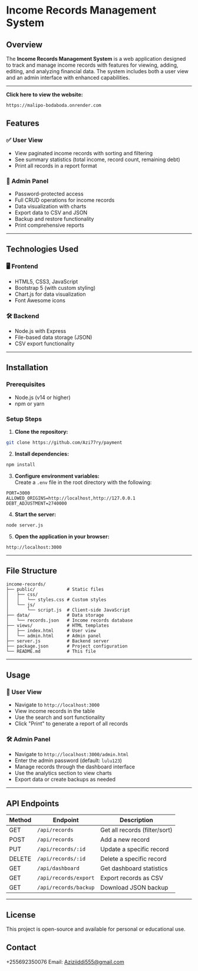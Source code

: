 # Income Records Management System

## Overview
The **Income Records Management System** is a web application designed to track and manage income records with features for viewing, adding, editing, and analyzing financial data. The system includes both a user view and an admin interface with enhanced capabilities.

---

**Click here to view the website:**

```
https://malipo-bodaboda.onrender.com

```

## Features

### ✅ User View
- View paginated income records with sorting and filtering  
- See summary statistics (total income, record count, remaining debt)  
- Print all records in a report format  

### 🔐 Admin Panel
- Password-protected access  
- Full CRUD operations for income records  
- Data visualization with charts  
- Export data to CSV and JSON  
- Backup and restore functionality  
- Print comprehensive reports  

---

## Technologies Used

### 🖥 Frontend
- HTML5, CSS3, JavaScript  
- Bootstrap 5 (with custom styling)  
- Chart.js for data visualization  
- Font Awesome icons  

### 🛠 Backend
- Node.js with Express  
- File-based data storage (JSON)  
- CSV export functionality  

---

## Installation

### Prerequisites
- Node.js (v14 or higher)  
- npm or yarn  

### Setup Steps

1. **Clone the repository:**

```bash
git clone https://github.com/Azi77ry/payment

```

2. **Install dependencies:**

```bash
npm install
```

3. **Configure environment variables:**  
Create a `.env` file in the root directory with the following:

```env
PORT=3000
ALLOWED_ORIGINS=http://localhost,http://127.0.0.1
DEBT_ADJUSTMENT=2740000
```

4. **Start the server:**

```bash
node server.js
```

5. **Open the application in your browser:**

```
http://localhost:3000
```

---

## File Structure

```
income-records/
├── public/            # Static files
│   ├── css/
│   │   └── styles.css # Custom styles
│   └── js/
│       └── script.js  # Client-side JavaScript
├── data/              # Data storage
│   └── records.json   # Income records database
├── views/             # HTML templates
│   ├── index.html     # User view
│   └── admin.html     # Admin panel
├── server.js          # Backend server
├── package.json       # Project configuration
└── README.md          # This file
```

---

## Usage

### 👤 User View
- Navigate to `http://localhost:3000`  
- View income records in the table  
- Use the search and sort functionality  
- Click "Print" to generate a report of all records  

### 🛠 Admin Panel
- Navigate to `http://localhost:3000/admin.html`  
- Enter the admin password (default: `lulu123`)  
- Manage records through the dashboard interface  
- Use the analytics section to view charts  
- Export data or create backups as needed  

---

## API Endpoints

| Method | Endpoint               | Description                     |
|--------|------------------------|---------------------------------|
| GET    | `/api/records`         | Get all records (filter/sort)  |
| POST   | `/api/records`         | Add a new record               |
| PUT    | `/api/records/:id`     | Update a specific record       |
| DELETE | `/api/records/:id`     | Delete a specific record       |
| GET    | `/api/dashboard`       | Get dashboard statistics       |
| GET    | `/api/records/export`  | Export records as CSV          |
| GET    | `/api/records/backup`  | Download JSON backup           |

---

## License
This project is open-source and available for personal or educational use.
## Contact
+255692350076
Email: Aziziiddi555@gmail.com

